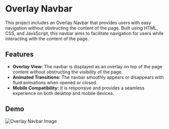 # Overlay Navbar

This project includes an Overlay Navbar that provides users with easy navigation without obstructing the content of the page. Built using HTML, CSS, and JavaScript, this navbar aims to facilitate navigation for users while interacting with the content of the page.

## Features

- **Overlay View:** The navbar is displayed as an overlay on top of the page content without obstructing the visibility of the page.
- **Animated Transitions:** The navbar smoothly appears or disappears with fluid animations when opened or closed.
- **Mobile Compatibility:** It is responsive and provides a seamless experience on both desktop and mobile devices.

## Demo

![Overlay Navbar Image]([demo.png](https://github.com/BGWEB08/README.md-IMAGES/blob/main/JavaScript%20Trials/Overlay%20Navbar/overlaynavbar-img.png?raw=true))
